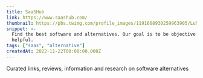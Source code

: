 ```yaml
---
title: SaaSHub
link: https://www.saashub.com/
thumbnail: https://pbs.twimg.com/profile_images/1191608930259963905/LuNYlK4s_400x400.jpg
snippet: >-
  Find the best software and alternatives. Our goal is to be objective and
  helpful.
tags: ["saas", "alternative"]
createdAt: 2022-11-22T00:00:00.000Z
---
```

Curated links, reviews, information and research on software alternatives